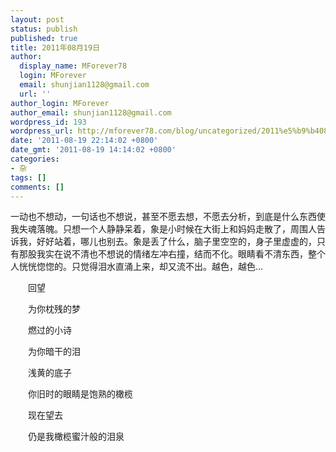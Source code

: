 ```yaml
---
layout: post
status: publish
published: true
title: 2011年08月19日
author:
  display_name: MForever78
  login: MForever
  email: shunjian1128@gmail.com
  url: ''
author_login: MForever
author_email: shunjian1128@gmail.com
wordpress_id: 193
wordpress_url: http://mforever78.com/blog/uncategorized/2011%e5%b9%b408%e6%9c%8819%e6%97%a5-3/
date: '2011-08-19 22:14:02 +0800'
date_gmt: '2011-08-19 14:14:02 +0800'
categories:
- 杂
tags: []
comments: []
---
```


<p>一动也不想动，一句话也不想说，甚至不愿去想，不愿去分析，到底是什么东西使我失魂落魄。只想一个人静静呆着，象是小时候在大街上和妈妈走散了，周围人告诉我，好好站着，哪儿也别去。象是丢了什么，脑子里空空的，身子里虚虚的，只有那股我实在说不清也不想说的情绪左冲右撞，结而不化。眼睛看不清东西，整个人恍恍惚惚的。只觉得泪水直涌上来，却又流不出。越色，越色...</P>
<p STYLE="TexT-inDenT:2em">回望</P>
<p STYLE="TexT-inDenT:2em">为你枕残的梦</P>
<p STYLE="TexT-inDenT:2em">燃过的小诗</P>
<p STYLE="TexT-inDenT:2em">为你暗干的泪</P>
<p STYLE="TexT-inDenT:2em">浅黄的底子</P>
<p STYLE="TexT-inDenT:2em">你旧时的眼睛是饱熟的橄榄</P>
<p STYLE="TexT-inDenT:2em">现在望去</P>
<p STYLE="TexT-inDenT:2em">仍是我橄榄蜜汁般的泪泉</P>
